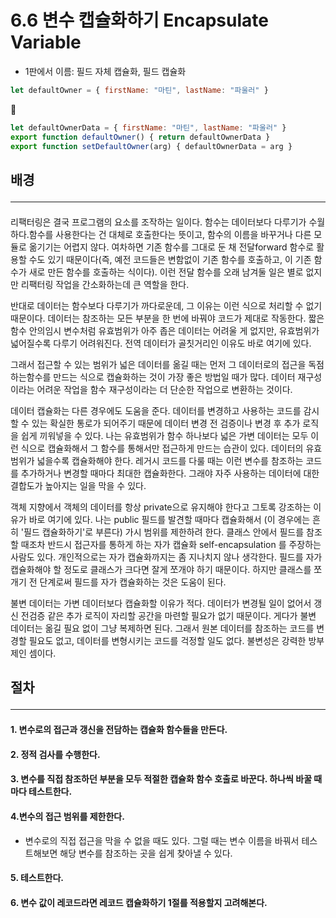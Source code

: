 # 6.6 변수 캡슐화하기 Encapsulate Variable

- 1판에서 이름: 필드 자체 캡슐화, 필드 캡슐화

```js
let defaultOwner = { firstName: "마틴", lastName: "파울러" }
```
🔻
```js
let defaultOwnerData = { firstName: "마틴", lastName: "파울러" }
export function defaultOwner() { return defaultOwnerData }
export function setDefaultOwner(arg) { defaultOwnerData = arg }
```

## 배경 <hr>
#### 
리팩터링은 결국 프로그램의 요소를 조작하는 일이다. 함수는 데이터보다 다루기가 수월하다.함수를 사용한다는 건 대체로 호출한다는 뜻이고, 함수의 이름을 바꾸거나 다른 모듈로 옮기기는 어렵지 않다. 여차하면 기존 함수를 그대로 둔 채 전달forward 함수로 활용할 수도 있기 때문이다(즉, 예전 코드들은 변함없이 기존 함수를 호출하고, 이 기존 함수가 새로 만든 함수를 호출하는 식이다). 이런 전달 함수를 오래 남겨둘 일은 별로 없지만 리팩터링 작업을 간소화하는데 큰 역할을 한다.

반대로 데이터는 함수보다 다루기가 까다로운데, 그 이유는 이런 식으로 처리할 수 없기 때문이다. 데이터는 참조하는 모든 부분을 한 번에 바꿔야 코드가 제대로 작동한다. 짧은 함수 안의임시 변수처럼 유효범위가 아주 좁은 데이터는 어려울 게 없지만, 유효범위가 넓어질수록 다루기 어려워진다. 전역 데이터가 골칫거리인 이유도 바로 여기에 있다.

그래서 접근할 수 있는 범위가 넓은 데이터를 옮길 때는 먼저 그 데이터로의 접근을 독점하는함수를 만드는 식으로 캡슐화하는 것이 가장 좋은 방법일 때가 많다. 데이터 재구성이라는 어려운 작업을 함수 재구성이라는 더 단순한 작업으로 변환하는 것이다.

데이터 캡슐화는 다른 경우에도 도움을 준다. 데이터를 변경하고 사용하는 코드를 감시할 수 있는 확실한 통로가 되어주기 때문에 데이터 변경 전 검증이나 변경 후 추가 로직을 쉽게 끼워넣을 수 있다. 나는 유효범위가 함수 하나보다 넓은 가변 데이터는 모두 이런 식으로 캡슐화해서 그 함수를 통해서만 접근하게 만드는 습관이 있다. 데이터의 유효범위가 넓을수록 캡슐화해야 한다. 레거시 코드를 다룰 때는 이런 변수를 참조하는 코드를 추가하거나 변경할 때마다 최대한 캡슐화한다. 그래야 자주 사용하는 데이터에 대한 결합도가 높아지는 일을 막을 수 있다.

객체 지향에서 객체의 데이터를 항상 private으로 유지해야 한다고 그토록 강조하는 이유가 바로 여기에 있다. 나는 public 필드를 발견할 때마다 캡슐화해서 (이 경우에는 흔히 '필드 캡슐화하기'로 부른다) 가시 범위를 제한하려 한다. 클래스 안에서 필드를 참조할 때조차 반드시 접근자를 통하게 하는 자가 캡슐화 self-encapsulation 를 주장하는 사람도 있다. 개인적으로는 자가 캡슐화까지는 좀 지나치지 않나 생각한다. 필드를 자가 캡슐화해야 할 정도로 클래스가 크다면 잘게 쪼개야 하기 때문이다. 하지만 클래스를 쪼개기 전 단계로써 필드를 자가 캡슐화하는 것은 도움이 된다.

불변 데이터는 가변 데이터보다 캡슐화할 이유가 적다. 데이터가 변경될 일이 없어서 갱신 전검증 같은 추가 로직이 자리할 공간을 마련할 필요가 없기 때문이다. 게다가 불변 데이터는 옮길 필요 없이 그냥 복제하면 된다. 그래서 원본 데이터를 참조하는 코드를 변경할 필요도 없고, 데이터를 변형시키는 코드를 걱정할 일도 없다. 불변성은 강력한 방부제인 셈이다.
## 절차 <hr>
#### 1. 변수로의 접근과 갱신을 전담하는 캡슐화 함수들을 만든다. 
#### 2. 정적 검사를 수행한다. 
#### 3. 변수를 직접 참조하던 부분을 모두 적절한 캡슐화 함수 호출로 바꾼다. 하나씩 바꿀 때마다 테스트한다.
#### 4.변수의 접근 범위를 제한한다. 
- 변수로의 직접 접근을 막을 수 없을 때도 있다. 그럴 때는 변수 이름을 바꿔서 테스트해보면 해당 변수를 참조하는 곳을 쉽게 찾아낼 수 있다.
#### 5. 테스트한다.
#### 6. 변수 값이 레코드라면 레코드 캡슐화하기 1절를 적용할지 고려해본다.